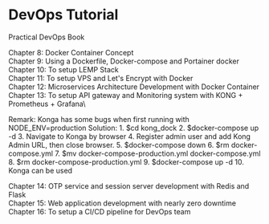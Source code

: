 # DevOps Tutorial

Practical DevOps Book

Chapter 8: Docker Container Concept\
Chapter 9: Using a Dockerfile, Docker-compose and Portainer docker\
Chapter 10: To setup LEMP Stack\
Chapter 11: To setup VPS and Let's Encrypt with Docker\
Chapter 12: Microservices Architecture Development with Docker Container\
Chapter 13: To setup API gateway and Monitoring system with KONG + Prometheus + Grafana\
  
  Remark: Konga has some bugs when first running with NODE_ENV=production
  Solution:
    1. $cd kong_dock
    2. $docker-compose up -d
    3. Navigate to Konga by browser
    4. Register admin user and add Kong Admin URL, then close browser.
    5. $docker-compose down
    6. $rm docker-compose.yml
    7. $mv docker-compose-production.yml docker-compose.yml
    8. $rm docker-compose-production.yml
    9. $docker-compose up -d
    10. Konga can be used

Chapter 14: OTP service and session server development with Redis and Flask\
Chapter 15: Web application development with nearly zero downtime\
Chapter 16: To setup a CI/CD pipeline for DevOps team

